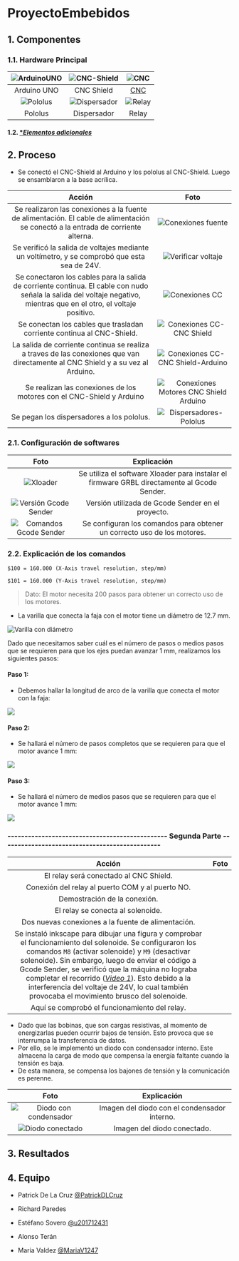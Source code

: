 # ProyectoEmbebidos

## 1. Componentes

### 1.1. Hardware Principal

<img src="https://github.com/u201712431/ProyectoEmbebidos/blob/main/Imagenes/ArduinoUNO.jpg" alt="ArduinoUNO">    |                                                             <img src="https://github.com/u201712431/ProyectoEmbebidos/blob/main/Imagenes/CNC-Shield.jpg" alt="CNC-Shield">    |                                                             <img src="https://github.com/u201712431/ProyectoEmbebidos/blob/main/Imagenes/CNC-SinConexiones.jpg" alt="CNC">
:--------------------------------------------: | :--------------------------------------------: | :----------------------------------:
Arduino UNO | CNC Shield | [CNC](https://github.com/u201712431/ProyectoEmbebidos/blob/main/CNC_add.md)
<img src="https://github.com/u201712431/ProyectoEmbebidos/blob/main/Imagenes/CNC-Shield-Pololus.jpg" alt="Pololus"> | <img src="https://github.com/u201712431/ProyectoEmbebidos/blob/main/Imagenes/Dispersador.jpg" alt="Dispersador"> | <img src="https://github.com/u201712431/ProyectoEmbebidos/blob/main/Imagenes/Figura24.jpg" alt="Relay">
Pololus | Dispersador | Relay

#### 1.2. [**Elementos adicionales*](https://github.com/u201712431/ProyectoEmbebidos/blob/main/elementos.md)

## 2. Proceso

- Se conectó el CNC-Shield al Arduino y los pololus al CNC-Shield. Luego se ensamblaron a la base acrílica.

Acción | Foto
:---------: | :--------:
Se realizaron las conexiones a la fuente de alimentación. El cable de alimentación se conectó a la entrada de corriente alterna.   |                             <img src="https://github.com/u201712431/ProyectoEmbebidos/blob/main/Imagenes/Conexiones_Fuente.jpg" alt="Conexiones fuente">
Se verificó la salida de voltajes mediante un voltímetro, y se comprobó que esta sea de 24V.    |                                                                <img src="https://github.com/u201712431/ProyectoEmbebidos/blob/main/Imagenes/Voltimetro.jpg" alt="Verificar voltaje">
Se conectaron los cables para la salida de corriente continua. El cable con nudo señala la salida del voltaje negativo, mientras que en el otro, el voltaje positivo.   |  <img src="https://github.com/u201712431/ProyectoEmbebidos/blob/main/Imagenes/Conexiones_CC.jpg" alt="Conexiones CC">
Se conectan los cables que trasladan corriente continua al CNC-Shield.  |                                                                                        <img src="https://github.com/u201712431/ProyectoEmbebidos/blob/main/Imagenes/Conexiones_CC-CNC_Shield.jpg" alt="Conexiones CC-CNC Shield">
La salida de corriente continua se realiza a traves de las conexiones que van directamente al CNC Shield y a su vez al Arduino.    |                             <img src="https://github.com/u201712431/ProyectoEmbebidos/blob/main/Imagenes/Conexiones_CNC-Arduino.jpg" alt="Conexiones CC-CNC Shield-Arduino">
Se realizan las conexiones de los motores con el CNC-Shield y Arduino | <img src="https://github.com/u201712431/ProyectoEmbebidos/blob/main/Imagenes/Conexiones_Motores-CNC_Shield-Arduino.jpg" alt="Conexiones Motores CNC Shield Arduino">
Se pegan los dispersadores a los pololus. | <img src="https://github.com/u201712431/ProyectoEmbebidos/blob/main/Imagenes/Pegado_Dispersadores-Pololus.jpg" alt="Dispersadores-Pololus">

### 2.1. Configuración de softwares
Foto | Explicación
:---------: | :--------:
<img src="https://github.com/u201712431/ProyectoEmbebidos/blob/main/Imagenes/Software_Xloader.jpg" alt="Xloader"> | Se utiliza el software Xloader para instalar el firmware GRBL directamente al Gcode Sender.
<img src="https://github.com/u201712431/ProyectoEmbebidos/blob/main/Imagenes/GcodeSender_Version.png" alt="Versión Gcode Sender"> | Versión utilizada de Gcode Sender en el proyecto.
<img src="https://github.com/u201712431/ProyectoEmbebidos/blob/main/Imagenes/GcodeSender_Comandos.png" alt="Comandos Gcode Sender"> |Se configuran los comandos para obtener un correcto uso de los motores.

### 2.2. Explicación de los comandos
`$100 = 160.000 (X-Axis travel resolution, step/mm)`

`$101 = 160.000 (Y-Axis travel resolution, step/mm)`

> Dato: El motor necesita 200 pasos para obtener un correcto uso de los motores.

- La varilla que conecta la faja con el motor tiene un diámetro de 12.7 mm.

<img src="https://github.com/u201712431/ProyectoEmbebidos/blob/cb7f856b0726b51162c3755b5372260882d145b7/Imagenes/varilla.JPG" alt="Varilla con diámetro">  

Dado que necesitamos saber cuál es el número de pasos o medios pasos que se requieren para que los ejes puedan avanzar 1 mm, realizamos los siguientes pasos:

#### Paso 1:
- Debemos hallar la longitud de arco de la varilla que conecta el motor con la faja:

<img src="https://github.com/u201712431/ProyectoEmbebidos/blob/3c0b9179d057773e6a420eae4bd05e3d0e138f1f/Imagenes/formula%201.JPG">
     
#### Paso 2:
- Se hallará el número de pasos completos que se requieren para que el motor avance 1 mm:
     
 <img src="https://github.com/u201712431/ProyectoEmbebidos/blob/3c0b9179d057773e6a420eae4bd05e3d0e138f1f/Imagenes/formula%202.JPG">
 
#### Paso 3:
- Se hallará el número de medios pasos que se requieren para que el motor avance 1 mm:

<img src="https://github.com/u201712431/ProyectoEmbebidos/blob/fb99f7b9a43951b33d8695231fefb6b6e3049133/Imagenes/formula%203%20b.JPG">

### ----------------------------------------------- Segunda Parte -----------------------------------------------
Acción | Foto
:------: | :------:
El relay será conectado al CNC Shield. | <img src="https://github.com/u201712431/ProyectoEmbebidos/blob/main/Imagenes/Figura24.jpg" alt="">
Conexión del relay al puerto COM y al puerto NO. | <img src="https://github.com/u201712431/ProyectoEmbebidos/blob/main/Imagenes/Figura25.jpg" alt="">
Demostración de la conexión. | <img src="https://github.com/u201712431/ProyectoEmbebidos/blob/main/Imagenes/Figura26.jpg" alt="">
El relay se conecta al solenoide. | <img src="https://github.com/u201712431/ProyectoEmbebidos/blob/main/Imagenes/Figura%2027.jpg" alt="">
Dos nuevas conexiones a la fuente de alimentación. | <img src="https://github.com/u201712431/ProyectoEmbebidos/blob/main/Imagenes/Figura28.jpg" alt="">
Se instaló inkscape para dibujar una figura y comprobar el funcionamiento del solenoide. Se configuraron los comandos `M8` (activar solenoide) y `M9` (desactivar solenoide). Sin embargo, luego de enviar el código a Gcode Sender, se verificó que la máquina no lograba completar el recorrido (*[Video 1](https://youtu.be/N6gLUjlWxIs)*). Esto debido a la interferencia del voltaje de 24V, lo cual también provocaba el movimiento brusco del solenoide. | <img src="https://github.com/u201712431/ProyectoEmbebidos/blob/main/Imagenes/Figura29.png" alt="">
Aquí se comprobó el funcionamiento del relay. | <img src="https://github.com/u201712431/ProyectoEmbebidos/blob/main/Imagenes/Figura30.jpg" alt="">

- Dado que las bobinas, que son cargas resistivas, al momento de energizarlas pueden ocurrir bajos de tensión. Esto provoca que se interrumpa la transferencia de datos.
- Por ello, se le implementó un diodo con condensador interno. Este almacena la carga de modo que compensa la energía faltante cuando la tensión es baja.
- De esta manera, se compensa los bajones de tensión y la comunicación es perenne.

Foto | Explicación
:---------: | :--------:
<img src="https://github.com/u201712431/ProyectoEmbebidos/blob/feb004de71edc8348d5bab0935f02a1f59acf9db/Imagenes/Diodoconcondensador.jpg" alt="Diodo con condensador"> | Imagen del diodo con el condensador interno. 
<img src="https://github.com/u201712431/ProyectoEmbebidos/blob/feb004de71edc8348d5bab0935f02a1f59acf9db/Imagenes/diodoconectado.jpg" alt="Diodo conectado"> | Imagen del diodo conectado.


## 3. Resultados

## 4. Equipo
- Patrick De La Cruz [@PatrickDLCruz](https://github.com/PatrickDLCruz)

- Richard Paredes 

- Estéfano Sovero [@u201712431](https://github.com/u201712431)

- Alonso Terán

- Maria Valdez [@MariaV1247](https://github.com/MariaV1247)
